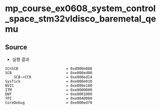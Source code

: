 # mp_course_ex0608_system_control_space_stm32vldisco_baremetal_qemu

## Source

- 실행 결과

```
SCnSCB                      = 0xd000e000
SCB                         = 0xe000ed00
    SCB->CCR                = 0xe000ed14
SysTick                     = 0xe000e010
NVIC                        = 0xe000e100
ITM                         = 0xe0000000
DWT                         = 0xe0001000
TPI                         = 0xe0040000
CoreDebug                   = 0xe000edf0
```
